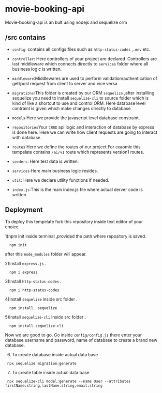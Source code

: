 # movie-booking-api


Movie-booking-api is an bult using nodejs and sequelize orm

## /src contains

- `config`: contains all configs files such as `http-status-codes` ,`.env` etc.
- `controller`: Here controllers of your project are declared .Controllers are last middleware which connects directly to `services` folder where all business logic is written.
- `middleware`:Middlewares are used to perform validation/authentication of get/post request from client to server and vice versa
- `migrations`:This folder is created by our ORM `sequelize` ,after installling sequelize you need to install `sequelize-cli` to source folder which is kind of like a shortcut to use and control ORM.
  Here database level contraint is given which make changes directly to database

- `models`:Here we provide the javascript level database constraint.
- `repositories`Your `CRUD` api logic and interaction of database by express is done here. Here we can write how client requests are going to interact with database.
- `routes`:Here we define the routes of our project.For exaomle this tempelate contains `/ai/v1` route which represents version1 routes.
- `seeders`: Here test data is written.
- `services`:Here main business logic resides.
- `util`: Here we declare utility functions if needed.
- `index.js`:This is the main index.js file where actual derver code is written.

## Deployment

To deploy this tempelate fork this repository inside text editor of your choice.

1)npm init inside terminal ,provided the path where repository is saved.

```
  npm init
```

after this `node_modules` folder will appear.

2)Install `express.js` .

```
  npm i express
```

3)Install `http-status-codes` .

```
  npm i http-status-codes
```

4)Install `sequelize` inside src folder .

```
  npm install  sequelize
```

5)Install `sequelize-cli` inside src folder .

```
  npm install sequelize-cli
```

Now we are good to go.
Go inside `config/config.js` there enter your database
username and password, name of database to create a brand new database.

6. To create database inside actual data base

```
 npx sequelize migration:generate
```

7. To create table inside actual data base

```
 npx sequelize-cli model:generate --name User --attributes firstName:string,lastName:string,email:string
```
